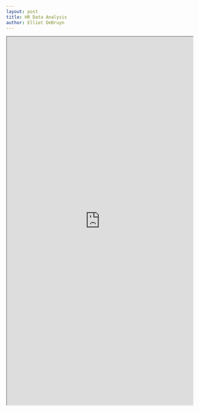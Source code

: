 ```yaml
---
layout: post
title: HR Data Analysis
author: Elliot DeBruyn
---
```


<iframe src="https://github.com/ugriders/ugriders.github.io/blob/master/assets/elliot_HR_data.pdf" width="100%" height="1000px" >
